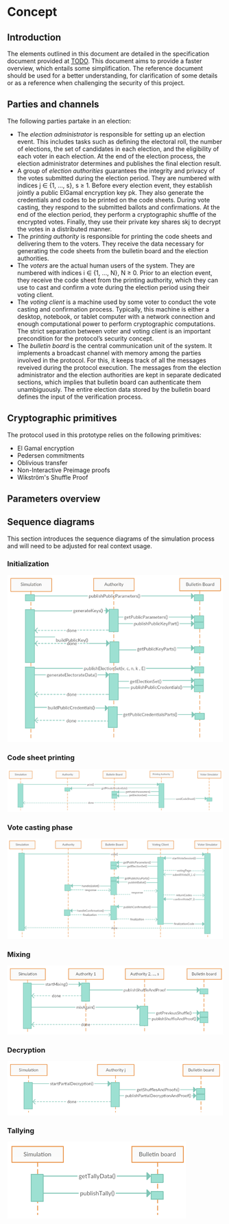# Concept

## Introduction

The elements outlined in this document are detailed in the specification document provided at [TODO](link).
This document aims to provide a faster overview, which entails some simplification.
The reference document should be used for a better understanding, for clarification of some details or as a reference
when challenging the security of this project.

## Parties and channels

The following parties partake in an election:

- The _election administrator_ is responsible for setting up an election event. 
  This includes tasks such as defining the electoral roll, the number of elections, the set of candidates in each 
  election, and the eligibility of each voter in each election. At the end of the election process, the election 
  administrator determines and publishes the final election result.
- A group of _election authorities_ guarantees the integrity and privacy of the votes submitted
  during the election period. They are numbered with indices j &isin; {1, ..., s}, s &ge; 1.
  Before every election event, they establish jointly a public ElGamal encryption key pk. 
  They also generate the credentials and codes to be printed on the code sheets. 
  During vote casting, they respond to the submitted ballots and confirmations.
  At the end of the election period, they perform a cryptographic shuffle of the encrypted
  votes. Finally, they use their private key shares skj to decrypt the votes in a
  distributed manner.
- The _printing authority_ is responsible for printing the code sheets and delivering them
  to the voters. They receive the data necessary for generating the code sheets from the
  bulletin board and the election authorities.
- The _voters_ are the actual human users of the system. They are numbered with indices
  i &isin; {1, ..., N}, N &ge; 0. Prior to an election event, they receive the code sheet from the
  printing authority, which they can use to cast and confirm a vote during the election
  period using their voting client.  
- The _voting client_ is a machine used by some voter to conduct the vote casting and
  confirmation process. Typically, this machine is either a desktop, notebook, or tablet
  computer with a network connection and enough computational power to perform
  cryptographic computations. The strict separation between voter and voting client is
  an important precondition for the protocol’s security concept.
- The _bulletin board_ is the central communication unit of the system. It implements
  a broadcast channel with memory among the parties involved in the protocol.
  For this, it keeps track of all the messages reveived during the protocol execution.
  The messages from the election administrator and the election authorities are kept in
  separate dedicated sections, which implies that bulletin board can authenticate them
  unambiguously. The entire election data stored by the bulletin board defines the input
  of the verification process.

## Cryptographic primitives

The protocol used in this prototype relies on the following primitives:
 
- El Gamal encryption
- Pedersen commitments
- Oblivious transfer
- Non-Interactive Preimage proofs
- Wikström's Shuffle Proof

## Parameters overview

## Sequence diagrams

This section introduces the sequence diagrams of the simulation process and will need to be adjusted for
real context usage.

### Initialization

![Initialization sequence diagram](sequence/Initialization%20-%20sequence%20diagram.png)

### Code sheet printing

![Code sheet printing sequence diagram](sequence/Print%20Code%20Sheets%20-%20sequence%20diagram.png)

### Vote casting phase

![Vote casting sequence diagram](sequence/Voting%20Phase%20-%20sequence%20diagram.png)

### Mixing

![Mixing sequence diagram](sequence/Mixing%20-%20sequence%20diagram.png)

### Decryption

![Decryption sequence diagram](sequence/Decryption%20-%20sequence%20diagram.png)

### Tallying

![Tallying sequence diagram](sequence/Tallying%20-%20sequence%20diagram.png)
